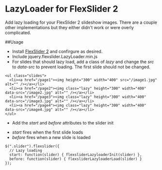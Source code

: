 # LazyLoader for FlexSlider 2

Add lazy loading for your FlexSlider 2 slideshow images. There are a couple other implementations but they either didn't work or were overly complicated.

##Usage
- Install [FlexSlider 2](http://flexslider.woothemes.com/) and confirgure as desired.
- Include jquery.flexslider.LazyLoader.min.js
- For slides that should lazy load, add a class of *lazy* and change the *src* to *data-src* to prevent loading. The first slide should not be changed.

```
<ul class="slides">
  <li><a href="/page1"><img height="300" width="400" src="/image1.jpg" alt="" /></a></li>
  <li><a href="/page2"><img class="lazy" height="300" width="400" data-src="/image2.jpg" alt="" /></a></li>
  <li><a href="/page3"><img class="lazy" height="300" width="400" data-src="/image3.jpg" alt="" /></a></li>
  <li><a href="/page4"><img class="lazy" height="300" width="400" data-src="/image4.jpg" alt="" /></a></li>
</ul> 
```

- Add the *start* and *before* attributes to the slider init
 * *start* fires when the first slide loads
 * *before* fires when a new slide is loaded
```
$(".slider").flexslider({
  // Lazy loading
  start: function(slider) { flexsliderLazyloaderInit(slider) },
  before: function(slider) { flexsliderLazyloaderLoad(slider) }
});
```
